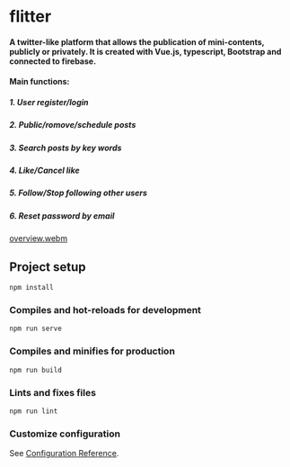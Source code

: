 # flitter
#### A twitter-like platform that allows the publication of mini-contents, publicly or privately. It is created with Vue.js, typescript, Bootstrap and connected to firebase.
#### Main functions:

##### 1. User register/login
##### 2. Public/romove/schedule posts
##### 3. Search posts by key words
##### 4. Like/Cancel like 
##### 5. Follow/Stop following other users
##### 6. Reset password by email

[overview.webm](https://user-images.githubusercontent.com/112888040/217859616-e9d1869a-7eae-4f08-b772-33eed0d6900f.webm)

## Project setup
```
npm install
```

### Compiles and hot-reloads for development
```
npm run serve
```

### Compiles and minifies for production
```
npm run build
```

### Lints and fixes files
```
npm run lint
```

### Customize configuration
See [Configuration Reference](https://cli.vuejs.org/config/).

